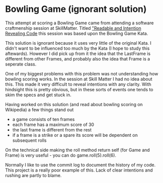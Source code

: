 # Bowling Game (ignorant solution)

This attempt at scoring a Bowling Game came from attending a software craftmenship session at SkillMatter. Titled ["Readable and Intention Revealing Code](http://skillsmatter.com/podcast/home/readable-and-intention-revealing-coder) this session was based upon the Bowling Game Kata.

This solution is ignorant because it uses very little of the original Kata. I didn't want to be influenced too much by the Kata (I hope to study this aftewards). However I did pick up from it the idea that the LastFrame is different from other Frames, and probably also the idea that Frame is a seperate class.

One of my biggest problems with this problem was not understanding how bowling scoring works. In the session at Skill Matter I had no idea about this. This made it very difficult to reveal intentions with any clarity. With hindsight this is pretty obvious, but in these sorts of events one tends to skim the specs and get stuck in.

Having worked on this solution (and read about bowling scoring on Wikipedia) a few things stand out

- a game consists of ten frames
- each frame has a maximum score of 30
- the last frame is different from the rest
- if a frame is a strike or a spare its score will be dependent on subsequent rolls

On the technical side making the roll method return self (for Game and Frame) is very useful - you can do game.roll(5).roll(6).

Normally I like to use the commit log to document the history of my code. This project is a really poor example of this. Lack of clear intentions and rushing are partly to blame.


